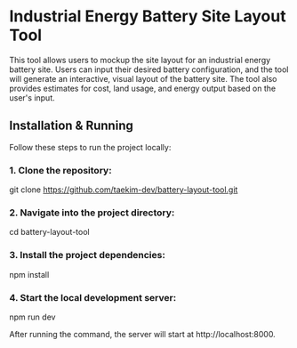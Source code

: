 # Industrial Energy Battery Site Layout Tool

This tool allows users to mockup the site layout for an industrial energy battery site. Users can input their desired battery configuration, and the tool will generate an interactive, visual layout of the battery site. The tool also provides estimates for cost, land usage, and energy output based on the user's input.

## Installation & Running

Follow these steps to run the project locally:

### 1. Clone the repository:

git clone https://github.com/taekim-dev/battery-layout-tool.git

### 2. Navigate into the project directory:

cd battery-layout-tool

### 3. Install the project dependencies:

npm install

### 4. Start the local development server:

npm run dev

After running the command, the server will start at http://localhost:8000.